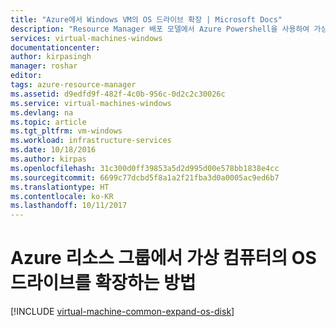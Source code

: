 ```yaml
---
title: "Azure에서 Windows VM의 OS 드라이브 확장 | Microsoft Docs"
description: "Resource Manager 배포 모델에서 Azure Powershell을 사용하여 가상 컴퓨터의 OS 드라이브 크기를 확장합니다."
services: virtual-machines-windows
documentationcenter: 
author: kirpasingh
manager: roshar
editor: 
tags: azure-resource-manager
ms.assetid: d9edfd9f-482f-4c0b-956c-0d2c2c30026c
ms.service: virtual-machines-windows
ms.devlang: na
ms.topic: article
ms.tgt_pltfrm: vm-windows
ms.workload: infrastructure-services
ms.date: 10/18/2016
ms.author: kirpas
ms.openlocfilehash: 31c300d0ff39853a5d2d995d00e578bb1838e4cc
ms.sourcegitcommit: 6699c77dcbd5f8a1a2f21fba3d0a0005ac9ed6b7
ms.translationtype: HT
ms.contentlocale: ko-KR
ms.lasthandoff: 10/11/2017
---
```

# <a name="how-to-expand-the-os-drive-of-a-virtual-machine-in-an-azure-resource-group"></a>Azure 리소스 그룹에서 가상 컴퓨터의 OS 드라이브를 확장하는 방법
[!INCLUDE [virtual-machine-common-expand-os-disk](../../../includes/virtual-machines-common-expand-os-disk.md)]


